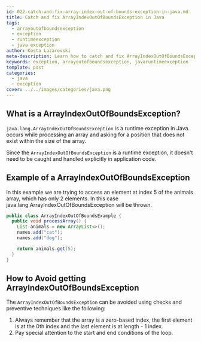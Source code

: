 ```yaml
---
id: 022-catch-and-fix-array-index-out-of-bounds-exception-in-java.md
title: Catch and fix ArrayIndexOutOfBoundsException in Java
tags:
  - arrayoutofboundsexception
  - exception
  - runtimeexception
  - java exception
author: Kosta Lazarevski
meta-description: Learn how to catch and fix ArrayIndexOutOfBoundsException in Java
keywords: exception, arrayoutofboundsexception, javaruntimeexception
template: post
categories:
  - java
  - exception
cover: ../../images/categories/java.png
---
```


## What is a ArrayIndexOutOfBoundsException?

`java.lang.ArrayIndexOutOfBoundsException` is a runtime exception in Java. occurs while processing an array and asking for a position that does not exist within the size of the array.

Since the `ArrayIndexOutOfBoundsException` is a runtime exception, it doesn't need to be caught and handled explicitly in application code.

## Example of a ArrayIndexOutOfBoundsException

In this example we are trying to access an element at index 5 of the animals array, which has only 2 elements. In this case java.lang.ArrayIndexOutOfBoundsException will be thrown.

```java
public class ArrayIndexOutOfBoundsExample {
  public void processArray() {
    List animals = new ArrayList<>();
    names.add("cat");
    names.add("dog");

    return animals.get(5);
  }
}
```

## How to Avoid getting ArrayIndexOutOfBoundsException

The `ArrayIndexOutOfBoundsException` can be avoided using checks and preventive techniques like the following:

1. Always remember that the array is a zero-based index, the first element is at the 0th index and the last element is at length - 1 index.
2. Pay special attention to the start and end conditions of the loop.

